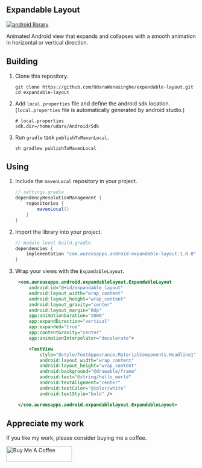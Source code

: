 ## Expandable Layout

[![android library](https://img.shields.io/badge/version-v1.0.0-orange)](https://github.com/UdaraWanasinghe/expandable-layout)

Animated Android view that expands and collapses with a smooth animation in horizontal or vertical
direction.

## Building

1. Clone this repository.

   ```shell
   git clone https://github.com/UdaraWanasinghe/expandable-layout.git
   cd expandable-layout
   ```

2. Add `local.properties` file and define the android sdk location. (`local.properties` file is
   automatically generated by android studio.)

   ```properties
   # local.properties
   sdk.dir=/home/udara/Android/Sdk
   ```

3. Run `gradle` task `publishToMavenLocal`.
   ```shell
   sh gradlew publishToMavenLocal
   ```

## Using

1. Include the `mavenLocal` repository in your project.

   ```groovy
   // settings.gradle
   dependencyResolutionManagement {
       repositories {
           mavenLocal()
       }
   }
   ```
2. Import the library into your project.

   ```groovy
   // module level build.gradle
   dependencies {
       implementation "com.aureusapps.android:expandable-layout:1.0.0"
   }
   ```

3. Wrap your views with the `ExpandableLayout`.

   ```xml
    <com.aureusapps.android.expandablelayout.ExpandableLayout
        android:id="@+id/expandable_layout"
        android:layout_width="wrap_content"
        android:layout_height="wrap_content"
        android:layout_gravity="center"
        android:layout_margin="8dp"
        app:animationDuration="2000"
        app:expandDirection="vertical"
        app:expanded="true"
        app:contentGravity="center"
        app:animationInterpolator="decelerate">

        <TextView
            style="@style/TextAppearance.MaterialComponents.Headline1"
            android:layout_width="wrap_content"
            android:layout_height="wrap_content"
            android:background="@drawable/frame"
            android:text="@string/hello_world"
            android:textAlignment="center"
            android:textColor="@color/white"
            android:textStyle="bold" />

    </com.aureusapps.android.expandablelayout.ExpandableLayout>
   ```

## Appreciate my work

If you like my work, please consider buying me a coffee.

<a href="https://www.buymeacoffee.com/udarawanasinghe" target="_blank"><img src="https://cdn.buymeacoffee.com/buttons/default-orange.png" alt="Buy Me A Coffee" height="41" width="174"></a>